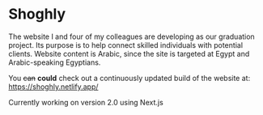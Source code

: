 # Shoghly
The website I and four of my colleagues are developing as our graduation project. Its purpose is to help connect skilled individuals with potential clients.
Website content is Arabic, since the site is targeted at Egypt and Arabic-speaking Egyptians.

You ~~can~~ **could** check out a continuously updated build of the website at:
https://shoghly.netlify.app/

Currently working on version 2.0 using Next.js
